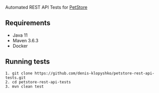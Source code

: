 Automated REST API Tests for [PetStore](https://petstore.swagger.io)

## Requirements
* Java 11
* Maven 3.6.3
* Docker

## Running tests
```
1. git clone https://github.com/denis-klopyshko/petstore-rest-api-tests.git
2. cd petstore-rest-api-tests
3. mvn clean test
```
